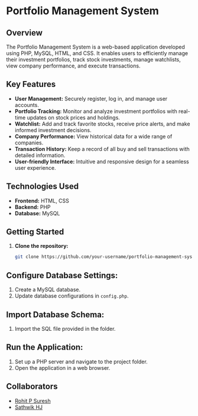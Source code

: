 # Portfolio Management System


## Overview

The Portfolio Management System is a web-based application developed using PHP, MySQL, HTML, and CSS. It enables users to efficiently manage their investment portfolios, track stock investments, manage watchlists, view company performance, and execute transactions.

## Key Features

- **User Management:** Securely register, log in, and manage user accounts.
- **Portfolio Tracking:** Monitor and analyze investment portfolios with real-time updates on stock prices and holdings.
- **Watchlist:** Add and track favorite stocks, receive price alerts, and make informed investment decisions.
- **Company Performance:** View historical data for a wide range of companies.
- **Transaction History:** Keep a record of all buy and sell transactions with detailed information.
- **User-friendly Interface:** Intuitive and responsive design for a seamless user experience.

## Technologies Used

- **Frontend:** HTML, CSS
- **Backend:** PHP
- **Database:** MySQL

## Getting Started

1. **Clone the repository:**
   ```bash
   git clone https://github.com/your-username/portfolio-management-system.git

## Configure Database Settings:

1. Create a MySQL database.
2. Update database configurations in `config.php`.

## Import Database Schema:

1. Import the SQL file provided in the  folder.

## Run the Application:

1. Set up a PHP server and navigate to the project folder.
2. Open the application in a web browser.

## Collaborators

- [Rohit P Suresh](https://github.com/ElNino9495)
- [Sathwik HJ](https://github.com/sathwikhj)

